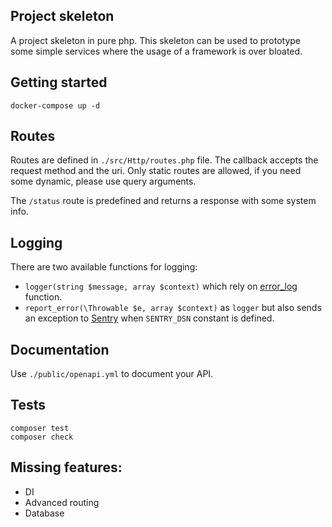 ## Project skeleton
A project skeleton in pure php. This skeleton can be used to prototype
some simple services where the usage of a framework is over bloated.

## Getting started
```shell
docker-compose up -d
```

## Routes
Routes are defined in `./src/Http/routes.php` file. The callback accepts the request method and the uri.
Only static routes are allowed, if you need some dynamic, please use query arguments.

The `/status` route is predefined and returns a response with some system info.

## Logging
There are two available functions for logging:
- `logger(string $message, array $context)` which rely on [error_log](https://www.php.net/manual/en/function.error-log.php)
    function.
- `report_error(\Throwable $e, array $context)` as `logger` but also sends an exception to [Sentry](https://sentry.io)
    when `SENTRY_DSN` constant is defined.

## Documentation
Use `./public/openapi.yml` to document your API.

## Tests
```shell
composer test
composer check
```

## Missing features:
- DI
- Advanced routing
- Database
